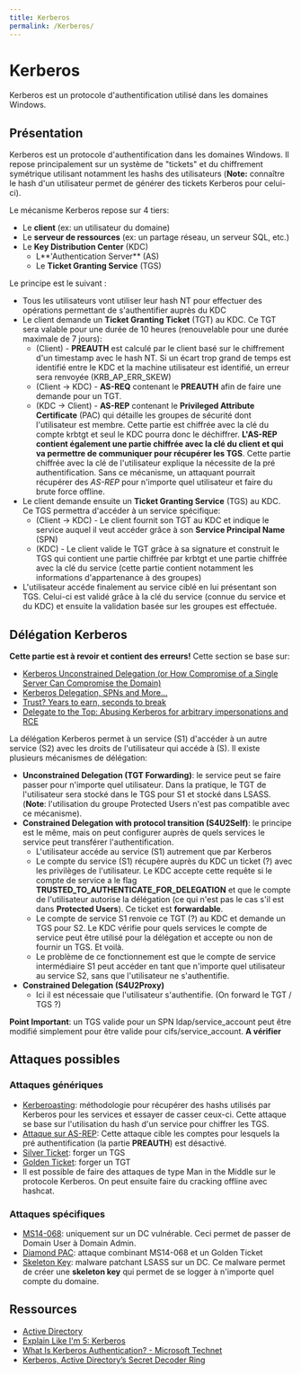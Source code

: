 ```yaml
---
title: Kerberos
permalink: /Kerberos/
---
```


# Kerberos

Kerberos est un protocole d'authentification utilisé dans les domaines Windows.

## Présentation

Kerberos est un protocole d'authentification dans les domaines Windows. Il repose principalement sur un système de "tickets" et du chiffrement symétrique utilisant notamment les hashs des utilisateurs (**Note:** connaître le hash d'un utilisateur permet de générer des tickets Kerberos pour celui-ci).

Le mécanisme Kerberos repose sur 4 tiers:

-   Le **client** (ex: un utilisateur du domaine)
-   Le **serveur de ressources** (ex: un partage réseau, un serveur SQL, etc.)
-   Le **Key Distribution Center** (KDC)
    -   L**'Authentication Server** (AS)
    -   Le **Ticket Granting Service** (TGS)

Le principe est le suivant :

-   Tous les utilisateurs vont utiliser leur hash NT pour effectuer des opérations permettant de s'authentifier auprès du KDC
-   Le client demande un **Ticket Granting Ticket** (TGT) au KDC. Ce TGT sera valable pour une durée de 10 heures (renouvelable pour une durée maximale de 7 jours):
    -   (Client) - **PREAUTH** est calculé par le client basé sur le chiffrement d'un timestamp avec le hash NT. Si un écart trop grand de temps est identifié entre le KDC et la machine utilisateur est identifié, un erreur sera renvoyée (KRB_AP_ERR_SKEW)
    -   (Client -> KDC) - **AS-REQ** contenant le **PREAUTH** afin de faire une demande pour un TGT.
    -   (KDC -> Client) - **AS-REP** contenant le **Privileged Attribute Certificate** (PAC) qui détaille les groupes de sécurité dont l'utilisateur est membre. Cette partie est chiffrée avec la clé du compte krbtgt et seul le KDC pourra donc le déchiffrer. **L'AS-REP contient également une partie chiffrée avec la clé du client et qui va permettre de communiquer pour récupérer les TGS**. Cette partie chiffrée avec la clé de l'utilisateur explique la nécessite de la pré authentification. Sans ce mécanisme, un attaquant pourrait récupérer des *AS-REP* pour n'importe quel utilisateur et faire du brute force offline.
-   Le client demande ensuite un **Ticket Granting Service** (TGS) au KDC. Ce TGS permettra d'accéder à un service spécifique:
    -   (Client -> KDC) - Le client fournit son TGT au KDC et indique le service auquel il veut accéder grâce à son **Service Principal Name** (SPN)
    -   (KDC) - Le client valide le TGT grâce à sa signature et construit le TGS qui contient une partie chiffrée par krbtgt et une partie chiffrée avec la clé du service (cette partie contient notamment les informations d'appartenance à des groupes)
-   L'utilisateur accéde finalement au service ciblé en lui présentant son TGS. Celui-ci est validé grâce à la clé du service (connue du service et du KDC) et ensuite la validation basée sur les groupes est effectuée.

## Délégation Kerberos
**Cette partie est à revoir et contient des erreurs!**
Cette section se base sur:
- [Kerberos Unconstrained Delegation (or How Compromise of a Single Server Can Compromise the Domain)](https://adsecurity.org/?p=1667)
- [Kerberos Delegation, SPNs and More...](https://www.coresecurity.com/blog/kerberos-delegation-spns-and-more)
- [Trust? Years to earn, seconds to break](https://labs.mwrinfosecurity.com/blog/trust-years-to-earn-seconds-to-break/)
- [Delegate to the Top: Abusing Kerberos for arbitrary impersonations and RCE](https://www.blackhat.com/docs/asia-17/materials/asia-17-Hart-Delegate-To-The-Top-Abusing-Kerberos-For-Arbitrary-Impersonations-And-RCE-wp.pdf)


La délégation Kerberos permet à un service (S1) d'accéder à un autre service (S2) avec les droits de l'utilisateur qui accéde à (S). Il existe plusieurs mécanismes de délégation:
- **Unconstrained Delegation (TGT Forwarding)**: le service peut se faire passer pour n'importe quel utilisateur. Dans la pratique, le TGT de l'utilisateur sera stocké dans le TGS pour S1 et stocké dans LSASS. (**Note**: l'utilisation du groupe Protected Users n'est pas compatible avec ce mécanisme).
- **Constrained Delegation with protocol transition (S4U2Self)**: le principe est le même, mais on peut configurer auprès de quels services le service peut transférer l'authentification.
    - L'utilisateur accéde au service (S1) autrement que par Kerberos
    - Le compte du service (S1) récupère auprès du KDC un ticket (?) avec les privilèges de l'utilisateur. Le KDC accepte cette requête si le compte de service a le flag **TRUSTED_TO_AUTHENTICATE_FOR_DELEGATION** et que le compte de l'utilisateur autorise la délégation (ce qui n'est pas le cas s'il est dans **Protected Users**). Ce ticket est **forwardable**.
    - Le compte de service S1 renvoie ce TGT (?) au KDC et demande un TGS pour S2. Le KDC vérifie pour quels services le compte de service peut être utilisé pour la délégation et accepte ou non de fournir un TGS. Et voilà.
    - Le problème de ce fonctionnement est que le compte de service intermédiaire S1 peut accéder en tant que n'importe quel utilisateur au service S2, sans que l'utilisateur ne s'authentifie.
 - **Constrained Delegation (S4U2Proxy)**
    - Ici il est nécessaie que l'utilisateur s'authentifie. (On forward le TGT / TGS ?)
   
 **Point Important**: un TGS valide pour un SPN ldap/service_account peut être modifié simplement pour être valide pour cifs/service_account. **A vérifier**
    
    
## Attaques possibles

### Attaques génériques

-   [Kerberoasting](/Kerberoasting "wikilink"): méthodologie pour récupérer des hashs utilisés par Kerberos pour les services et essayer de casser ceux-ci. Cette attaque se base sur l'utilisation du hash d'un service pour chiffrer les TGS.
-   [Attaque sur AS-REP](http://www.harmj0y.net/blog/activedirectory/roasting-as-reps/): Cette attaque cible les comptes pour lesquels la pré authentification (la partie **PREAUTH**) est désactivé.
-   [Silver Ticket](/Silver_Ticket "wikilink"): forger un TGS
-   [Golden Ticket](/Golden_Ticket "wikilink"): forger un TGT
-   Il est possible de faire des attaques de type Man in the Middle sur le protocole Kerberos. On peut ensuite faire du cracking offline avec hashcat.

### Attaques spécifiques

-   [MS14-068](/MS14-068 "wikilink"): uniquement sur un DC vulnérable. Ceci permet de passer de Domain User à Domain Admin.
-   [Diamond PAC](/Diamond_PAC "wikilink"): attaque combinant MS14-068 et un Golden Ticket
-   [Skeleton Key](/Skeleton_Key "wikilink"): malware patchant LSASS sur un DC. Ce malware permet de créer une **skeleton key** qui permet de se logger à n'importe quel compte du domaine.

## Ressources

-   [Active Directory](/Active_Directory "wikilink")
-   [Explain Like I'm 5: Kerberos](http://www.roguelynn.com/words/explain-like-im-5-kerberos/)
-   [What Is Kerberos Authentication? - Microsoft Technet](https://technet.microsoft.com/en-us/library/cc780469(v=ws.10).aspx)
-   [Kerberos, Active Directory’s Secret Decoder Ring](http://adsecurity.org/?p=227)
